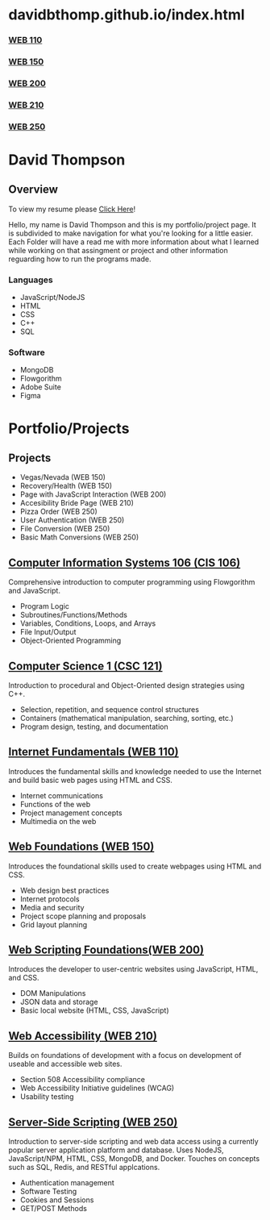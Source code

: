 # davidbthomp.github.io/index.html

### [WEB 110](davidbthomp.github.io/web110/index.html)
### [WEB 150](davidbthomp.github.io/web150/index.html)
### [WEB 200](davidbthomp.github.io/web200/index.html)
### [WEB 210](davidbthomp.github.io/web210/index.html)
### [WEB 250](davidbthomp.github.io/web250/index.html)

# David Thompson

## Overview

To view my resume please [Click Here](https://docs.google.com/document/d/1AQ0pDdlSDqzOzDLL1IZ7CjYi5EinBXgaScg1TWG0AFE/edit?usp=sharing)!

Hello, my name is David Thompson and this is my portfolio/project page. It is subdivided to make navigation for what you're looking for a little easier. Each Folder will have a read me with more information about what I learned while working on that assingment or project and other information reguarding how to run the programs made.

### Languages
* JavaScript/NodeJS
* HTML
* CSS
* C++
* SQL

### Software
* MongoDB
* Flowgorithm
* Adobe Suite
* Figma

# Portfolio/Projects

## Projects 
* Vegas/Nevada (WEB 150)
* Recovery/Health (WEB 150)
* Page with JavaScript Interaction (WEB 200)
* Accesibility Bride Page (WEB 210)
* Pizza Order (WEB 250)
* User Authentication (WEB 250)
* File Conversion (WEB 250)
* Basic Math Conversions (WEB 250)

## [Computer Information Systems 106 (CIS 106)](https://www.harpercollege.edu/catalog/current/courses/csc.php#CSC-121)

Comprehensive introduction to computer programming using Flowgorithm and JavaScript.
* Program Logic
* Subroutines/Functions/Methods
* Variables, Conditions, Loops, and Arrays
* File Input/Output
* Object-Oriented Programming

## [Computer Science 1 (CSC 121)](https://www.harpercollege.edu/catalog/current/courses/csc.php#CSC-121)

Introduction to procedural and Object-Oriented design strategies using C++.
* Selection, repetition, and sequence control structures
* Containers (mathematical manipulation, searching, sorting, etc.)
* Program design, testing, and documentation

## [Internet Fundamentals (WEB 110)](https://www.harpercollege.edu/catalog/current/courses/web.php#WEB-110)

Introduces the fundamental skills and knowledge needed to use the Internet and build basic web pages using HTML and CSS.
* Internet communications
* Functions of the web
* Project management concepts
* Multimedia on the web

## [Web Foundations (WEB 150)](https://www.harpercollege.edu/catalog/current/courses/web.php#WEB-150)

Introduces the foundational skills used to create webpages using HTML and CSS.
* Web design best practices
* Internet protocols
* Media and security
* Project scope planning and proposals
* Grid layout planning

## [Web Scripting Foundations(WEB 200)](https://www.harpercollege.edu/catalog/current/courses/web.php#WEB-200)

Introduces the developer to user-centric websites using JavaScript, HTML, and CSS.
* DOM Manipulations
* JSON data and storage
* Basic local website (HTML, CSS, JavaScript)

## [Web Accessibility (WEB 210)](https://www.harpercollege.edu/catalog/current/courses/web.php#WEB-210)

Builds on foundations of development with a focus on development of useable and accessible web sites.
* Section 508 Accessibility compliance
* Web Accessibility Initiative guidelines (WCAG)
* Usability testing

## [Server-Side Scripting (WEB 250)](https://www.harpercollege.edu/catalog/current/courses/web.php#WEB-250)

Introduction to server-side scripting and web data access using a currently popular server application platform and database. Uses NodeJS, JavaScript/NPM, HTML, CSS, MongoDB, and Docker. Touches on concepts such as SQL, Redis, and RESTful applcations.
* Authentication management
* Software Testing
* Cookies and Sessions
* GET/POST Methods
